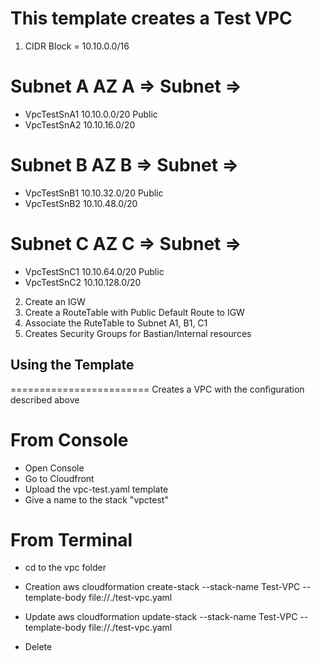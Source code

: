 # This template creates a Test VPC

1. CIDR Block = 10.10.0.0/16

# Subnet A  AZ A => Subnet => 
- VpcTestSnA1  10.10.0.0/20       Public
- VpcTestSnA2  10.10.16.0/20

# Subnet B  AZ B => Subnet => 
- VpcTestSnB1  10.10.32.0/20      Public
- VpcTestSnB2  10.10.48.0/20

# Subnet C  AZ C => Subnet => 
- VpcTestSnC1  10.10.64.0/20      Public
- VpcTestSnC2  10.10.128.0/20

2. Create an IGW
3. Create a RouteTable with Public Default Route to IGW
4. Associate the RuteTable to Subnet A1, B1, C1
5. Creates Security Groups for Bastian/Internal resources


## Using the Template ##
========================
Creates a VPC with the configuration described above

From Console
============
- Open Console
- Go to Cloudfront
- Upload the vpc-test.yaml template
- Give a name to the stack "vpctest"

From Terminal
=============
- cd to the vpc folder

- Creation
aws cloudformation create-stack --stack-name Test-VPC --template-body file://./test-vpc.yaml 

- Update 
aws cloudformation update-stack --stack-name Test-VPC --template-body file://./test-vpc.yaml 

- Delete
